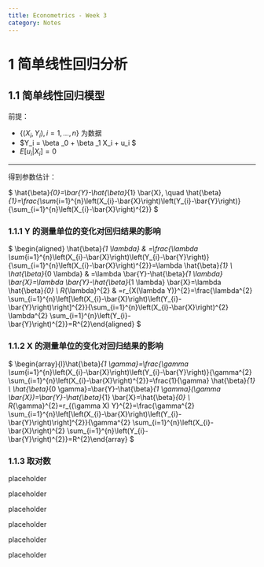 ```yaml
---
title: Econometrics - Week 3
category: Notes 
---
```


# 1 简单线性回归分析

## 1.1 简单线性回归模型

前提：

- $\{(X_i, Y_i), i = 1, \dots , n\}$ 为数据
- $Y_i = \beta _0 + \beta _1 X_i + u_i $
- $E[u_i | X_i ] = 0$

---

得到参数估计：

$ \hat{\beta}_{0}=\bar{Y}-\hat{\beta}_{1} \bar{X}, \quad \hat{\beta}_{1}=\frac{\sum_{i=1}^{n}\left(X_{i}-\bar{X}\right)\left(Y_{i}-\bar{Y}\right)}{\sum_{i=1}^{n}\left(X_{i}-\bar{X}\right)^{2}} $

### 1.1.1 Y 的测量单位的变化对回归结果的影响

$ \begin{aligned} \hat{\beta}_{1 \lambda} & =\frac{\lambda \sum_{i=1}^{n}\left(X_{i}-\bar{X}\right)\left(Y_{i}-\bar{Y}\right)}{\sum_{i=1}^{n}\left(X_{i}-\bar{X}\right)^{2}}=\lambda \hat{\beta}_{1} \\ \hat{\beta}_{0 \lambda} & =\lambda \bar{Y}-\hat{\beta}_{1 \lambda} \bar{X}=\lambda \bar{Y}-\hat{\beta}_{1 \lambda} \bar{X}=\lambda \hat{\beta}_{0} \\ R_{\lambda}^{2} & =r_{X(\lambda Y)}^{2}=\frac{\lambda^{2} \sum_{i=1}^{n}\left[\left(X_{i}-\bar{X}\right)\left(Y_{i}-\bar{Y}\right)\right]^{2}}{\sum_{i=1}^{n}\left(X_{i}-\bar{X}\right)^{2} \lambda^{2} \sum_{i=1}^{n}\left(Y_{i}-\bar{Y}\right)^{2}}=R^{2}\end{aligned} $

### 1.1.2 X 的测量单位的变化对回归结果的影响

$ \begin{array}{l}\hat{\beta}_{1 \gamma}=\frac{\gamma \sum_{i=1}^{n}\left(X_{i}-\bar{X}\right)\left(Y_{i}-\bar{Y}\right)}{\gamma^{2} \sum_{i=1}^{n}\left(X_{i}-\bar{X}\right)^{2}}=\frac{1}{\gamma} \hat{\beta}_{1} \\ \hat{\beta}_{0 \gamma}=\bar{Y}-\hat{\beta}_{1 \gamma}(\gamma \bar{X})=\bar{Y}-\hat{\beta}_{1} \bar{X}=\hat{\beta}_{0} \\ R_{\gamma}^{2}=r_{(\gamma X) Y}^{2}=\frac{\gamma^{2} \sum_{i=1}^{n}\left[\left(X_{i}-\bar{X}\right)\left(Y_{i}-\bar{Y}\right)\right]^{2}}{\gamma^{2} \sum_{i=1}^{n}\left(X_{i}-\bar{X}\right)^{2} \sum_{i=1}^{n}\left(Y_{i}-\bar{Y}\right)^{2}}=R^{2}\end{array} $

### 1.1.3 取对数




placeholder

placeholder

placeholder

placeholder

placeholder

placeholder